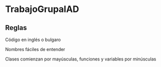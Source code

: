# TrabajoGrupalAD
## Reglas
Código en inglés o bulgaro

Nombres fáciles de entender

Clases comienzan por mayúsculas, funciones y variables por minúsculas
